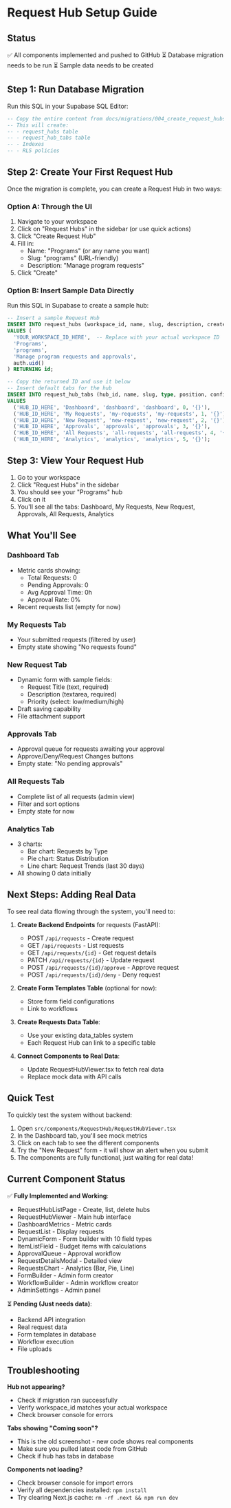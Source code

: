# Request Hub Setup Guide

## Status
✅ All components implemented and pushed to GitHub
⏳ Database migration needs to be run
⏳ Sample data needs to be created

## Step 1: Run Database Migration

Run this SQL in your Supabase SQL Editor:

```sql
-- Copy the entire content from docs/migrations/004_create_request_hubs.sql
-- This will create:
-- - request_hubs table
-- - request_hub_tabs table
-- - Indexes
-- - RLS policies
```

## Step 2: Create Your First Request Hub

Once the migration is complete, you can create a Request Hub in two ways:

### Option A: Through the UI
1. Navigate to your workspace
2. Click on "Request Hubs" in the sidebar (or use quick actions)
3. Click "Create Request Hub"
4. Fill in:
   - Name: "Programs" (or any name you want)
   - Slug: "programs" (URL-friendly)
   - Description: "Manage program requests"
5. Click "Create"

### Option B: Insert Sample Data Directly

Run this SQL in Supabase to create a sample hub:

```sql
-- Insert a sample Request Hub
INSERT INTO request_hubs (workspace_id, name, slug, description, created_by)
VALUES (
  'YOUR_WORKSPACE_ID_HERE',  -- Replace with your actual workspace ID
  'Programs',
  'programs',
  'Manage program requests and approvals',
  auth.uid()
) RETURNING id;

-- Copy the returned ID and use it below
-- Insert default tabs for the hub
INSERT INTO request_hub_tabs (hub_id, name, slug, type, position, config)
VALUES
  ('HUB_ID_HERE', 'Dashboard', 'dashboard', 'dashboard', 0, '{}'),
  ('HUB_ID_HERE', 'My Requests', 'my-requests', 'my-requests', 1, '{}'),
  ('HUB_ID_HERE', 'New Request', 'new-request', 'new-request', 2, '{}'),
  ('HUB_ID_HERE', 'Approvals', 'approvals', 'approvals', 3, '{}'),
  ('HUB_ID_HERE', 'All Requests', 'all-requests', 'all-requests', 4, '{}'),
  ('HUB_ID_HERE', 'Analytics', 'analytics', 'analytics', 5, '{}');
```

## Step 3: View Your Request Hub

1. Go to your workspace
2. Click "Request Hubs" in the sidebar
3. You should see your "Programs" hub
4. Click on it
5. You'll see all the tabs: Dashboard, My Requests, New Request, Approvals, All Requests, Analytics

## What You'll See

### Dashboard Tab
- Metric cards showing:
  - Total Requests: 0
  - Pending Approvals: 0
  - Avg Approval Time: 0h
  - Approval Rate: 0%
- Recent requests list (empty for now)

### My Requests Tab
- Your submitted requests (filtered by user)
- Empty state showing "No requests found"

### New Request Tab
- Dynamic form with sample fields:
  - Request Title (text, required)
  - Description (textarea, required)
  - Priority (select: low/medium/high)
- Draft saving capability
- File attachment support

### Approvals Tab
- Approval queue for requests awaiting your approval
- Approve/Deny/Request Changes buttons
- Empty state: "No pending approvals"

### All Requests Tab
- Complete list of all requests (admin view)
- Filter and sort options
- Empty state for now

### Analytics Tab
- 3 charts:
  - Bar chart: Requests by Type
  - Pie chart: Status Distribution
  - Line chart: Request Trends (last 30 days)
- All showing 0 data initially

## Next Steps: Adding Real Data

To see real data flowing through the system, you'll need to:

1. **Create Backend Endpoints** for requests (FastAPI):
   - POST `/api/requests` - Create request
   - GET `/api/requests` - List requests
   - GET `/api/requests/{id}` - Get request details
   - PATCH `/api/requests/{id}` - Update request
   - POST `/api/requests/{id}/approve` - Approve request
   - POST `/api/requests/{id}/deny` - Deny request

2. **Create Form Templates Table** (optional for now):
   - Store form field configurations
   - Link to workflows

3. **Create Requests Data Table**:
   - Use your existing data_tables system
   - Each Request Hub can link to a specific table

4. **Connect Components to Real Data**:
   - Update RequestHubViewer.tsx to fetch real data
   - Replace mock data with API calls

## Quick Test

To quickly test the system without backend:

1. Open `src/components/RequestHub/RequestHubViewer.tsx`
2. In the Dashboard tab, you'll see mock metrics
3. Click on each tab to see the different components
4. Try the "New Request" form - it will show an alert when you submit
5. The components are fully functional, just waiting for real data!

## Current Component Status

✅ **Fully Implemented and Working**:
- RequestHubListPage - Create, list, delete hubs
- RequestHubViewer - Main hub interface
- DashboardMetrics - Metric cards
- RequestList - Display requests
- DynamicForm - Form builder with 10 field types
- ItemListField - Budget items with calculations
- ApprovalQueue - Approval workflow
- RequestDetailsModal - Detailed view
- RequestsChart - Analytics (Bar, Pie, Line)
- FormBuilder - Admin form creator
- WorkflowBuilder - Admin workflow creator
- AdminSettings - Admin panel

⏳ **Pending (Just needs data)**:
- Backend API integration
- Real request data
- Form templates in database
- Workflow execution
- File uploads

## Troubleshooting

**Hub not appearing?**
- Check if migration ran successfully
- Verify workspace_id matches your actual workspace
- Check browser console for errors

**Tabs showing "Coming soon"?**
- This is the old screenshot - new code shows real components
- Make sure you pulled latest code from GitHub
- Check if hub has tabs in database

**Components not loading?**
- Check browser console for import errors
- Verify all dependencies installed: `npm install`
- Try clearing Next.js cache: `rm -rf .next && npm run dev`
